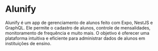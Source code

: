 # Alunify
Alunify é um app de gerenciamento de alunos feito com Expo, NestJS e GraphQL. Ele permite o cadastro de alunos, controle de mensalidades, monitoramento de frequência e muito mais. O objetivo é oferecer uma plataforma intuitiva e eficiente para administrar dados de alunos em instituições de ensino.
